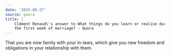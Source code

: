 ```yaml
---
date: '2015-08-27'
source: quora
title: |
    Clément Renaud\'s answer to What things do you learn or realise during
    the first week of marriage? - Quora
---
```


That you are now family with your in-laws, which give you new freedom
and obligations in your relationship with them.
